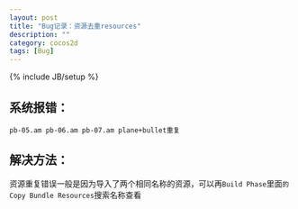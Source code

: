 ```yaml
---
layout: post
title: "Bug记录：资源去重resources"
description: ""
category: cocos2d
tags: [Bug]
---
```

{% include JB/setup %}

系统报错：
-----

    pb-05.am pb-06.am pb-07.am plane+bullet重复

解决方法：
-----

资源重复错误一般是因为导入了两个相同名称的资源，可以再`Build Phase`里面`的Copy Bundle Resources`搜索名称查看